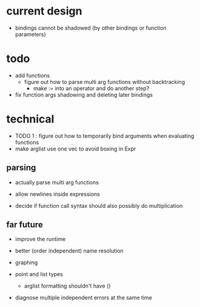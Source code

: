 # current design
- bindings cannot be shadowed (by other bindings or function parameters)


# todo
- add functions
    - figure out how to parse multi arg functions without backtracking
        - make := into an operator and do another step?
- fix function args shadowing and deleting later bindings

# technical
- TODO 1 : figure out how to temporarily bind arguments when evaluating functions
- make arglist use one vec to avoid boxing in Expr


## parsing
- actually parse multi arg functions

- allow newlines inside expressions
- decide if function call syntax should also possibly do multiplication


## far future
- improve the runtime
- better (order independent) name resolution

- graphing
- point and list types
    - arglist formatting shouldn't have ()

- diagnose multiple independent errors at the same time